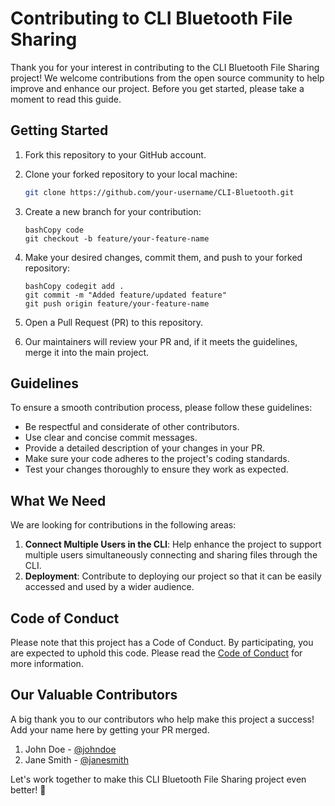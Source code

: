 # Contributing to CLI Bluetooth File Sharing

Thank you for your interest in contributing to the CLI Bluetooth File Sharing project! We welcome contributions from the open source community to help improve and enhance our project. Before you get started, please take a moment to read this guide.

## Getting Started

1. Fork this repository to your GitHub account.

2. Clone your forked repository to your local machine:

   ```bash
   git clone https://github.com/your-username/CLI-Bluetooth.git
   ```

3. Create a new branch for your contribution:

   ```
   bashCopy code
   git checkout -b feature/your-feature-name
   ```

4. Make your desired changes, commit them, and push to your forked repository:

   ```
   bashCopy codegit add .
   git commit -m "Added feature/updated feature"
   git push origin feature/your-feature-name
   ```

5. Open a Pull Request (PR) to this repository.

6. Our maintainers will review your PR and, if it meets the guidelines, merge it into the main project.

## Guidelines

To ensure a smooth contribution process, please follow these guidelines:

- Be respectful and considerate of other contributors.
- Use clear and concise commit messages.
- Provide a detailed description of your changes in your PR.
- Make sure your code adheres to the project's coding standards.
- Test your changes thoroughly to ensure they work as expected.

## What We Need

We are looking for contributions in the following areas:

1. **Connect Multiple Users in the CLI**: Help enhance the project to support multiple users simultaneously connecting and sharing files through the CLI.
2. **Deployment**: Contribute to deploying our project so that it can be easily accessed and used by a wider audience.

## Code of Conduct

Please note that this project has a Code of Conduct. By participating, you are expected to uphold this code. Please read the [Code of Conduct](https://chat.openai.com/c/CODE_OF_CONDUCT.md) for more information.

## Our Valuable Contributors

A big thank you to our contributors who help make this project a success! Add your name here by getting your PR merged.

1. John Doe - [@johndoe](https://github.com/johndoe)
2. Jane Smith - [@janesmith](https://github.com/janesmith)

Let's work together to make this CLI Bluetooth File Sharing project even better! 🚀
